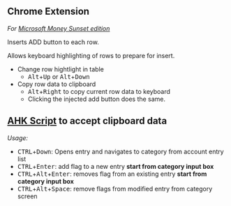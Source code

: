 ## Chrome Extension
*For [Microsoft Money Sunset edition](https://www.microsoft.com/en-us/download/details.aspx?id=20738)*

Inserts ADD button to each row.

Allows keyboard highlighting of rows to prepare for insert. 
- Change row hightlight in table
  - <kbd>Alt</kbd>+<kbd>Up</kbd> or <kbd>Alt</kbd>+<kbd>Down</kbd>
- Copy row data to clipboard
  - <kbd>Alt</kbd>+<kbd>Right</kbd> to copy current row data to keyboard
  - Clicking the injected add button does the same.

 ## [AHK Script](https://github.com/StAmourD/money-tools-chrome/blob/master/ms-money.ahk) to accept clipboard data
 *Usage:*
- <kbd>CTRL</kbd>+<kbd>Down</kbd>: Opens entry and navigates to category from account entry list
- <kbd>CTRL</kbd>+<kbd>Enter</kbd>: add flag to a new entry **start from category input box**
- <kbd>CTRL</kbd>+<kbd>Alt</kbd>+<kbd>Enter</kbd>: removes flag from an existing entry **start from category input box**
- <kbd>CTRL</kbd>+<kbd>Alt</kbd>+<kbd>Space</kbd>: remove flags from modified entry from category screen
